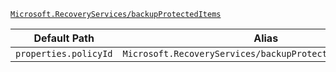 [`Microsoft.RecoveryServices/backupProtectedItems`](https://docs.microsoft.com/en-us/azure/templates/microsoft.recoveryservices/backupprotecteditems)

| Default Path | Alias |
|---|---|
| `properties.policyId` | `Microsoft.RecoveryServices/backupProtectedItems/policyId` |

